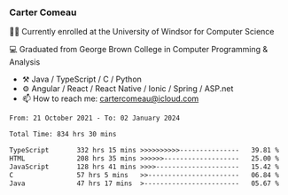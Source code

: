 ### Carter Comeau

🙋‍♂️ Currently enrolled at the University of Windsor for Computer Science

💻 Graduated from George Brown College in Computer Programming & Analysis

- ⚒️ Java / TypeScript / C / Python
- ⚙️ Angular / React / React Native / Ionic / Spring / ASP.net
- 📫 How to reach me: cartercomeau@icloud.com

<!--START_SECTION:waka-->

```txt
From: 21 October 2021 - To: 02 January 2024

Total Time: 834 hrs 30 mins

TypeScript       332 hrs 15 mins >>>>>>>>>>---------------   39.81 %
HTML             208 hrs 35 mins >>>>>>-------------------   25.00 %
JavaScript       128 hrs 41 mins >>>>---------------------   15.42 %
C                57 hrs 5 mins   >>-----------------------   06.84 %
Java             47 hrs 17 mins  >------------------------   05.67 %
```

<!--END_SECTION:waka-->
